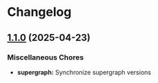# Changelog

## [1.1.0](https://github.com/DiamondLightSource/graph-federation/compare/supergraph@v1.0.0...supergraph@v1.1.0) (2025-04-23)


### Miscellaneous Chores

* **supergraph:** Synchronize supergraph versions
